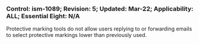 ### Control: ism-1089; Revision: 5; Updated: Mar-22; Applicability: ALL; Essential Eight: N/A
<p>Protective marking tools do not allow users replying to or forwarding emails to select protective markings lower than previously used.</p>